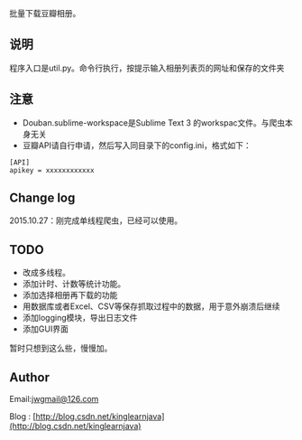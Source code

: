 批量下载豆瓣相册。

## 说明
程序入口是util.py。命令行执行，按提示输入相册列表页的网址和保存的文件夹


## 注意
- Douban.sublime-workspace是Sublime Text 3 的workspac文件。与爬虫本身无关
- 豆瓣API请自行申请，然后写入同目录下的config.ini，格式如下：
```
[API]
apikey = xxxxxxxxxxxx
```


## Change log
2015.10.27：刚完成单线程爬虫，已经可以使用。

## TODO
- 改成多线程。
- 添加计时、计数等统计功能。
- 添加选择相册再下载的功能
- 用数据库或者Excel、CSV等保存抓取过程中的数据，用于意外崩溃后继续
- 添加logging模块，导出日志文件
- 添加GUI界面

暂时只想到这么些，慢慢加。


## Author
Email:jwgmail@126.com

Blog : [http://blog.csdn.net/kinglearnjava](http://blog.csdn.net/kinglearnjava)
